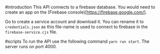 #introduction
This API connects to a firebase database. You would need to create an app on the (Firebase console)[https://firebase.google.com/].

Go to create a service account and download it. You can rename it to `credentials.json` as this file-name is used to connect to firebase in the `firebase-service.cjs` file.


#scripts
To run the API use the following command `yarn run start`. The server runs on port 4000.
